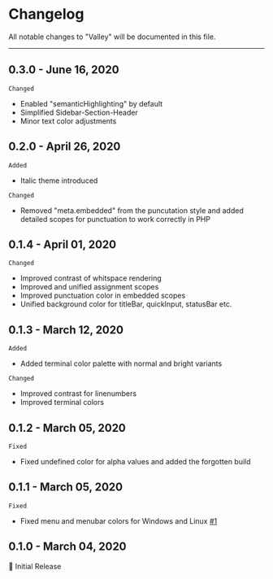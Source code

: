 # Changelog
All notable changes to "Valley" will be documented in this file.

***

## 0.3.0 - June 16, 2020
`Changed`
- Enabled "semanticHighlighting" by default
- Simplified Sidebar-Section-Header
- Minor text color adjustments

## 0.2.0 - April 26, 2020
`Added`
- Italic theme introduced

`Changed`
- Removed "meta.embedded" from the puncutation style and added detailed scopes for punctuation to work correctly in PHP

## 0.1.4 - April 01, 2020
`Changed`
- Improved contrast of whitspace rendering
- Improved and unified assignment scopes
- Improved punctuation color in embedded scopes
- Unified background color for titleBar, quickInput, statusBar etc.

## 0.1.3 - March 12, 2020
`Added`
- Added terminal color palette with normal and bright variants

`Changed`
- Improved contrast for linenumbers
- Improved terminal colors

## 0.1.2 - March 05, 2020
`Fixed`
- Fixed undefined color for alpha values and added the forgotten build

## 0.1.1 - March 05, 2020
`Fixed`
- Fixed menu and menubar colors for Windows and Linux [#1](https://github.com/TimGr/valley-vscode/issues/1)

## 0.1.0 - March 04, 2020
🎉 Initial Release
